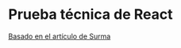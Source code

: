# Prueba técnica de React

[Basado en el artículo de Surma](https://surma.dev/things/spreadsheet/index.html)
